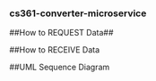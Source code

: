 ### cs361-converter-microservice

##How to REQUEST Data##


##How to RECEIVE Data


##UML Sequence Diagram
